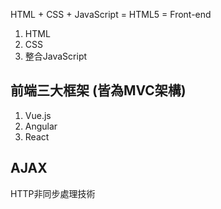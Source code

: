 HTML + CSS + JavaScript = HTML5 = Front-end
1. HTML
2. CSS
3. 整合JavaScript

## 前端三大框架 (皆為MVC架構)
1. Vue.js
2. Angular
3. React

## AJAX
HTTP非同步處理技術
